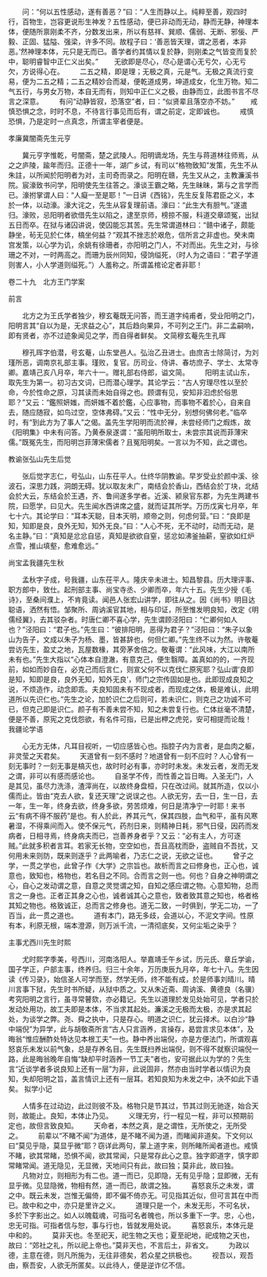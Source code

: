 <!-- { "loadSidebar": true } -->
　　问：“何以五性感动，遂有善恶？”曰：“人生而静以上。纯粹至善，观四时行，百物生，岂容更说形生神发？五性感动，便已非动而无动，静而无静，神理本体，便随所禀刚柔不齐，分数发出来，所以有慈祥、巽顺、儒弱、无断、邪佞、严毅、正固、猛隘、强梁，许多不同。故程子曰：‘善恶皆天理，谓之恶者，本非恶。’然神理本体，元只是无而已。善学者约其情以复於静，则刚柔之气皆变而复於中，聪明睿智中正仁义出矣。”
　　无欲即是尽心，尽心是谓心无亏欠，心无亏欠，方说得心在。
　　二五之精，即是理；无极之真，元是气。无极之真流行变易，便为二五之精；二五之精妙合而凝，便乾道成男，坤道成女，化生万物。知二气五行，与男女万物，本自无而有，则知中正仁义之极，由静而立，此图书言不尽言之深意。
　　有问“动静皆寂，恐落空”者，曰：“似贤辈且落空亦不妨。”
　　戒慎恐惧之念，时时不息，不待言行事见而后有，谓之前定，定即诚也。
　　戒慎恐惧，乃是定时一点真念，所谓主宰者便是。

孝廉冀闇斋先生元亨

　　冀元亨字惟乾，号闇斋，楚之武陵人。阳明谪龙场，先生与蒋道林往师焉，从之之庐陵，踰年而归。正德十一年，湖广乡试，有司以“格物致知”发策，先生不从朱註，以所闻於阳明者为对，主司奇而录之。阳明在赣，先生又从之，主教濂溪书院。宸濠致书问学，阳明使先生往答之。濠谈王霸之略，先生昧昧，第与之言学而已。濠拊掌谓人曰：“人癡一至是耶！”一日讲《西铭》，先生反复陈君臣之义，本於一体，以动濠。濠大诧之，先生从容复理前语。濠曰：“此生大有胆气。”遂遣归。濠败，忌阳明者欲借先生以陷之，逮至京师，榜掠不服，科道交章颂冤，出狱五日而卒。在狱与诸囚讲说，使囚能忘其苦。先生常谓道林曰：“赣中诸子，颇能静坐，茍无见於仁体，槁坐何益？”观其不挫志於艰危，信所言之非虚也。癸未南宫发策，以心学为讥，余姚有徐珊者，亦阳明之门人，不对而出。先生之对，与徐珊之不对，一时两高之。而珊为辰州同知，侵饷缢死，（时人为之语曰：“君子学道则害人，小人学道则缢死。”）人羞称之。所谓盖棺论定者非耶！



卷二十九　北方王门学案

前言

　　北方之为王氏学者独少，穆玄菴既无问答，而王道字纯甫者，受业阳明之门，阳明言其“自以为是，无求益之心”，其后趋向果异，不可列之王门。非二孟嗣响，即有贤者，亦不过迹象闻见之学，而自得者鲜矣。
文简穆玄菴先生孔晖

　　穆孔晖字伯潜，号玄菴，山东堂邑人。弘治乙丑进士。由庶吉士除简讨，为刘瑾所恶，调南京礼部主事。瑾败，复官。历司业、侍讲、春坊庶子、学士、太常寺卿。嘉靖己亥八月卒，年六十一。赠礼部右侍郎，谥文简。
　　阳明主试山东，取先生为第一。初习古文词，已而潜心理学。其论学云：“古人穷理尽性以至於命，今於性命之原，习其读而未始自得之也。顾谓有见，安知非汩虑於俗思耶？”又云：“鑑照妍媸，而妍媸不着於鑑，心应事物，而事物不着於心，自来自去，随应随寂，如鸟过空，空体弗碍。”又云：“性中无分，别想何佛何老。”临卒时，有“到此方为了事人”之偈。盖先生学阳明而流於禅，未尝经师门之煆炼，故《阳明集》中未有问答。乃黄泰泉遂谓：“虽阳明所取士，未尝宗其说而菲薄宋儒。”既冤先生，而阳明岂菲薄宋儒者？且冤阳明矣。一言以为不知，此之谓也。

教谕张弘山先生后觉

　　张后觉字志仁，号弘山，山东茌平人。仕终华阴教谕。早岁受业於颜中溪、徐波石，深思力践，洞朗无碍。犹以取友未广，南结会於香山，西结会於丁块，北结会於大云，东结会於王遇，齐、鲁间遂多学者。近溪、颍泉官东郡，为先生两建书院，曰愿学，曰见大。先生闻水西讲席之盛，就而证其所学。万历戊寅七月卒，年七十六。其论学曰：“耳本天聪，目本天明，顺帝之则，何虑何营。”曰：“良即是知，知即是良，良外无知，知外无良。”曰：“人心不死，无不动时，动而无动，是名主静。”曰：“真知是忿忿自惩，真知是欲欲自窒，惩忿如沸釜抽薪，窒欲如红炉点雪，推山填壑，愈难愈远。”

尚宝孟我疆先生秋

　　孟秋字子成，号我疆，山东茌平人。隆庆辛未进士。知昌黎县。历大理评事、职方郎中，致仕。起刑部主事、尚宝寺丞、少卿而卒，年六十五。先生少授《毛诗》，至桑间濮上，不肯竟读。闻邑人张宏山讲学，即往从之。因《尚书》明目达聪语，洒然有悟。邹聚所、周讷溪官其地，相与印证，所至惟发明良知，改定《明儒经翼》，去其驳杂者。时唐仁卿不喜心学，先生谓顾泾阳曰：“仁卿何如人也？”泾阳曰：“君子也。”先生曰：“彼排阳明，恶得为君子？”泾阳曰：“朱子以象山为告子，文成以朱子为杨、墨，皆甚辞也，何但仁卿。”先生终不以为然。许敬菴尝访先生，盈丈之地，瓦屋数椽，其旁茅舍倍之。敬菴谓：“此风味，大江以南所未有也。”先生大指以“心体本自澄澈，有意克己，便生翳障。盖真如的的，一齐现前，如如而妙自在，必克己而后言仁，则宣父何不以克伐仁原宪耶？弘山谓‘良即是知，知即是良，良外无知，知外无良’，师门之宗传固如是也。此即现成良知之说，不烦造作，动念即乖。夫良知固未有不现成者，而现成之体，极是难认，此明道所以先识仁也。”先生之论，加於识仁之后则可，若未识仁，则克己之功诚不可已，但克己即是识仁。颜子有不善未尝不知，知之未尝复行也。仁体丝毫不清楚，便是不善，原宪之克伐怨欲，有名件可指，已是出柙之虎兕，安可相提而论哉！
我疆论学语

　　心无方无体，凡耳目视听，一切应感皆心也。指腔子内为言者，是血肉之躯，非灵莹之天君矣。
　　天道曾有一刻不感时？地道曾有一刻不应时？人心曾有一刻无事时？一刻无事是槁灭也，故时时必有事，亦时时未发。未发云者，发而无发之谓，非可以有感而感论也。
　　自圣学不传，而性善之旨日晦。入圣无门，人是其见，虽尽力洗涤，渣滓尚在，以故终身盘桓，只在改过间。就其所造，仅以小儒而止。皆由“克去人欲，复还天理”之说误之也。人欲无穷，去一日，生一日，去一年，生一年，终身去欲，终身多欲，劳苦烦难，何日是清净宁一时耶！来书云“有病不得不服药”是也。有人於此，养其元气，保其四肢，血气和平，虽有风寒暑湿，不得乘间而入。使不保元气，药剂日来，则精神日耗，邪气日侵，因药而发病者，日相寻焉，终身病夫而已，岂善养身者乎？又云：“必有主人，方可逐贼。”此就多积者言耳。若家无长物，空空如也，吾且高枕而卧，盗贼自不吾扰，又何用未来则防，既来则逐乎？此两喻者，乃志仁之说，无欲之证也。
　　曾子之学，一贯之学也，此曾子作《大学》之宗旨也。故析而言之曰修身也，正心也，诚意也，致知也，格物也，若名目之不同。合而言之则一也。何也？自身之神明谓之心，自心之发动谓之意，自意之灵觉谓之知，自知之感应谓之物。心意知物，总而言之一身也。正者正其身之心也，诚者诚其心之意也，致者致其意之知也，格者格其知之物也。格致诚正，总而言之修身也。道无二致，一时俱到，学无二功，一了百当，此一贯之道也。
　　道有本门，路无多歧，会道以心，不泥文字间。性原有本，利原无根，端本澄源，则万派千流，一清彻底矣，又何尘垢之染乎？

主事尤西川先生时熙

　　尤时熙字季美，号西川，河南洛阳人。举嘉靖壬午乡试，历元氏、章丘学谕，国子学正，户部主事，终养归。归三十余年，万历庚辰九月卒，年七十八。先生因读《传习录》，始信圣人可学而至，然学无师，终不能有成，於是师事刘晴川。晴川言事下狱，先生时书所疑，从狱中质之。又从朱近斋、周讷溪、黄德良（名骥）考究阳明之言行，虽寻常瞽欬，亦必籍记。先生以道理於发见处始可见，学者只於发动处用功，故工夫即是本体，不当求其起处。濂溪之无极而太极，亦是求其起处，为谈学之弊。尧、舜之执中，只是存心。明道之识仁，犹云择术。以白沙“静中端倪”为异学，此与胡敬斋所言“古人只言涵养，言操存，曷尝言求见本体”，及晦翁“惟应酬酢处特达见本根工夫”一也。静中养出端倪，亦是方便法门，所谓观喜怒哀乐未发以前气象，总是存养名目。先生既扫养出端倪，则不得不就察识端倪一路，此是晦翁晚年自悔“缺却平时涵养一节工夫”者也，安可据此以为学的？先生言“近谈学者多说良知上还有一层”为非，此说固非，然亦由当时学者以情识为良知，失却阳明之旨，盖言情识上还有一层耳。若知良知为未发之中，决不如此下语矣。
拟学小记

　　人情多在过动边，此过则彼不及。格物只是节其过，节其过则无驰逐，始合天则，故能止。良知，本体止乃见。
　　义理无穷，行一程见一程，非可以预期前定也，故但言致良知。
　　天命者，本然之真，是之谓性，无所使之，无所受之。
　　前辈以“不睹不闻”为道体，是不睹不闻为道，而睹闻非道矣。下文何以曰“莫见乎隐，莫显乎微”耶？窃详此两句，蒙上道字来，则所睹所闻者道也。戒慎不睹，欲其常睹，恐惧不闻，欲其常闻，只是常存此心之意。独字即道字，慎字即常睹常闻。道无隐见，无显微，天地间只有此，故曰独；莫非此，故曰独。
　　凡物对立，则相形为有二也。道一而已，见即隐，无有见乎隐；显即微，无有显乎微。见显隐微，物相有然，道一而已，故谓之独。
　　喜怒哀乐之未发，谓之中。既云未发，岂惟无偏倚，即不偏不倚亦无。可见指其近似，但可言其在中而已。故中和之中，亦只是里许之义。
　　道理只是一个，未发无形，不可名状，多於下字影出之。如人以魄载魂，可指可名者魄也，所以多重下一字。忠，心也，忠无可指。可指者信与恕，事与行也，皆就发用处说。
　　喜怒哀乐，本体元是中和的。
　　莫非天也。冬至祀天，祀生物之天也；夏至祀地，祀成物之天也，故曰：“郊社之礼，所以祀上帝也。”莫非天也，不言后土，非省文。
　　为政以德，主意在德，则凡所施为，无往非德矣，若众星之拱极也。
　　视吾以，观吾由，察吾安，人欲无所匿矣。以此待人，便是逆诈亿不信。

